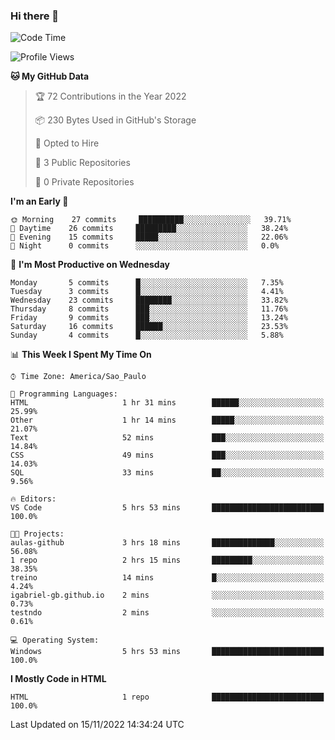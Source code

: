 ### Hi there 👋

<!--
**igabriel-gb/igabriel-gb** is a ✨ _special_ ✨ repository because its `README.md` (this file) appears on your GitHub profile.

Here are some ideas to get you started:

- 🔭 I’m currently working on ...
- 🌱 I’m currently learning ...
- 👯 I’m looking to collaborate on ...
- 🤔 I’m looking for help with ...
- 💬 Ask me about ...
- 📫 How to reach me: ...
- 😄 Pronouns: ...
- ⚡ Fun fact: ...
-->

<!--START_SECTION:waka-->
![Code Time](http://img.shields.io/badge/Code%20Time-8%20hrs%2058%20mins-blue)

![Profile Views](http://img.shields.io/badge/Profile%20Views-89-blue)

**🐱 My GitHub Data** 

> 🏆 72 Contributions in the Year 2022
 > 
> 📦 230 Bytes Used in GitHub's Storage 
 > 
> 💼 Opted to Hire
 > 
> 📜 3 Public Repositories 
 > 
> 🔑 0 Private Repositories  
 > 
**I'm an Early 🐤** 

```text
🌞 Morning    27 commits     ██████████░░░░░░░░░░░░░░░   39.71% 
🌇 Daytime    26 commits     █████████░░░░░░░░░░░░░░░░   38.24% 
🌃 Evening    15 commits     █████░░░░░░░░░░░░░░░░░░░░   22.06% 
🌙 Night      0 commits      ░░░░░░░░░░░░░░░░░░░░░░░░░   0.0%

```
📅 **I'm Most Productive on Wednesday** 

```text
Monday       5 commits      █░░░░░░░░░░░░░░░░░░░░░░░░   7.35% 
Tuesday      3 commits      █░░░░░░░░░░░░░░░░░░░░░░░░   4.41% 
Wednesday    23 commits     ████████░░░░░░░░░░░░░░░░░   33.82% 
Thursday     8 commits      ███░░░░░░░░░░░░░░░░░░░░░░   11.76% 
Friday       9 commits      ███░░░░░░░░░░░░░░░░░░░░░░   13.24% 
Saturday     16 commits     ██████░░░░░░░░░░░░░░░░░░░   23.53% 
Sunday       4 commits      █░░░░░░░░░░░░░░░░░░░░░░░░   5.88%

```


📊 **This Week I Spent My Time On** 

```text
⌚︎ Time Zone: America/Sao_Paulo

💬 Programming Languages: 
HTML                     1 hr 31 mins        ██████░░░░░░░░░░░░░░░░░░░   25.99% 
Other                    1 hr 14 mins        █████░░░░░░░░░░░░░░░░░░░░   21.07% 
Text                     52 mins             ███░░░░░░░░░░░░░░░░░░░░░░   14.84% 
CSS                      49 mins             ███░░░░░░░░░░░░░░░░░░░░░░   14.03% 
SQL                      33 mins             ██░░░░░░░░░░░░░░░░░░░░░░░   9.56%

🔥 Editors: 
VS Code                  5 hrs 53 mins       █████████████████████████   100.0%

🐱‍💻 Projects: 
aulas-github             3 hrs 18 mins       ██████████████░░░░░░░░░░░   56.08% 
1 repo                   2 hrs 15 mins       █████████░░░░░░░░░░░░░░░░   38.35% 
treino                   14 mins             █░░░░░░░░░░░░░░░░░░░░░░░░   4.24% 
igabriel-gb.github.io    2 mins              ░░░░░░░░░░░░░░░░░░░░░░░░░   0.73% 
testndo                  2 mins              ░░░░░░░░░░░░░░░░░░░░░░░░░   0.61%

💻 Operating System: 
Windows                  5 hrs 53 mins       █████████████████████████   100.0%

```

**I Mostly Code in HTML** 

```text
HTML                     1 repo              █████████████████████████   100.0%

```



 Last Updated on 15/11/2022 14:34:24 UTC
<!--END_SECTION:waka-->
